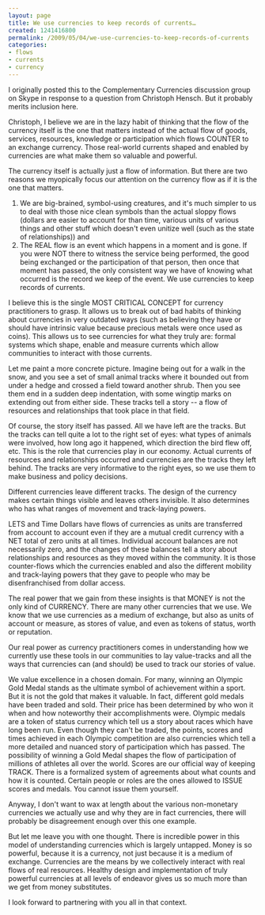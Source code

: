 ```yaml
---
layout: page
title: We use currencies to keep records of currents…
created: 1241416800
permalink: /2009/05/04/we-use-currencies-to-keep-records-of-currents
categories:
- flows
- currents
- currency
---
```

I originally posted this to the Complementary Currencies discussion group on Skype in response to a question from Christoph Hensch. But it probably merits inclusion here.

Christoph, I believe we are in the lazy habit of thinking that the flow of the currency itself is the one that matters instead of the actual flow of goods, services, resources, knowledge or participation which flows COUNTER to an exchange currency.
Those real-world currents shaped and enabled by currencies are what make them so valuable and powerful.

The currency itself is actually just a flow of information. But there are two reasons we myopically focus our attention on the currency flow as if it is the one that matters.

1. We are big-brained, symbol-using creatures, and it's much simpler to us to deal with those nice clean symbols than the actual sloppy flows (dollars are easier to account for than time, various units of various things and other stuff which doesn't even unitize well (such as the state of relationships)) and
2. The REAL flow is an event which happens in a moment and is gone. If you were NOT there to witness the service being performed, the good being exchanged or the participation of that person, then once that moment has passed, the only consistent way we have of knowing what occurred is the record we keep of the event. We use currencies to keep records of currents.

I believe this is the single MOST CRITICAL CONCEPT for currency practitioners to grasp. It allows us to break out of bad habits of thinking about currencies in very outdated ways (such as believing they have or should have intrinsic value because precious metals were once used as coins). This allows us to see currencies for what they truly are: formal systems which shape, enable and measure currents which allow communities to interact with those currents.

Let me paint a more concrete picture. Imagine being out for a walk in the snow, and you see a set of small animal tracks where it bounded out from under a hedge and crossed a field toward another shrub. Then you see them end in a sudden deep indentation, with some wingtip marks on extending out from either side. These tracks tell a story -- a flow of resources and relationships that took place in that field.

Of course, the story itself has passed. All we have left are the tracks. But the tracks can tell quite a lot to the right set of eyes: what types of animals were involved, how long ago it happened, which direction the bird flew off, etc. This is the role that currencies play in our economy. Actual currents of resources and relationships occurred and currencies are the tracks they left behind. The tracks are very informative to the right eyes, so we use them to make business and policy decisions.

Different currencies leave different tracks. The design of the currency makes certain things visible and leaves others invisible. It also determines who has what ranges of movement and track-laying powers.

LETS and Time Dollars have flows of currencies as units are transferred from account to account even if they are a mutual credit currency with a NET total of zero units at all times. Individual account balances are not necessarily zero, and the changes of these balances tell a story about relationships and resources as they moved within the community. It is those counter-flows which the currencies enabled and also the different mobility and track-laying powers that they gave to people who may be disenfranchised from dollar access.

The real power that we gain from these insights is that MONEY is not the only kind of CURRENCY. There are many other currencies that we use. We know that we use currencies as a medium of exchange, but also as units of account or measure, as stores of value, and even as tokens of status, worth or reputation.

Our real power as currency practitioners comes in understanding how we currently use these tools in our communities to lay value-tracks and all the ways that currencies can (and should) be used to track our stories of value.

We value excellence in a chosen domain. For many, winning an Olympic Gold Medal stands as the ultimate symbol of achievement within a sport. But it is not the gold that makes it valuable. In fact, different gold medals have been traded and sold. Their price has been determined by who won it when and how noteworthy their accomplishments were. Olympic medals are a token of status currency which tell us a story about races which have long been run.
Even though they can't be traded, the points, scores and times achieved in each Olympic competition are also currencies which tell a more detailed and nuanced story of participation which has passed. The possibility of winning a Gold Medal shapes the flow of participation of millions of athletes all over the world. Scores are our official way of keeping TRACK. There is a formalized system of agreements about what counts and how it is counted. Certain people or roles are the ones allowed to ISSUE scores and medals. You cannot issue them yourself.

Anyway, I don't want to wax at length about the various non-monetary currencies we actually use and why they are in fact currencies, there will probably be disagreement enough over this one example.

But let me leave you with one thought. There is incredible power in this model of understanding currencies which is largely untapped. Money is so powerful, because it is a currency, not just because it is a medium of exchange. Currencies are the means by we collectively interact with real flows of real resources. Healthy design and implementation of truly powerful currencies at all levels of endeavor gives us so much more than we get from money substitutes.

I look forward to partnering with you all in that context.
